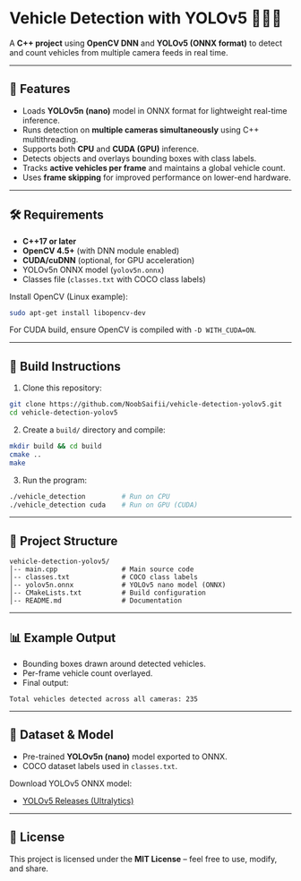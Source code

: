 # Vehicle Detection with YOLOv5 🚗🚌🚛

A **C++ project** using **OpenCV DNN** and **YOLOv5 (ONNX format)** to detect and count vehicles from multiple camera feeds in real time.

---

## 📌 Features

* Loads **YOLOv5n (nano)** model in ONNX format for lightweight real-time inference.
* Runs detection on **multiple cameras simultaneously** using C++ multithreading.
* Supports both **CPU** and **CUDA (GPU)** inference.
* Detects objects and overlays bounding boxes with class labels.
* Tracks **active vehicles per frame** and maintains a global vehicle count.
* Uses **frame skipping** for improved performance on lower-end hardware.

---

## 🛠 Requirements

* **C++17 or later**
* **OpenCV 4.5+** (with DNN module enabled)
* **CUDA/cuDNN** (optional, for GPU acceleration)
* YOLOv5n ONNX model (`yolov5n.onnx`)
* Classes file (`classes.txt` with COCO class labels)

Install OpenCV (Linux example):

```bash
sudo apt-get install libopencv-dev
```

For CUDA build, ensure OpenCV is compiled with `-D WITH_CUDA=ON`.

---

## 🚀 Build Instructions

1. Clone this repository:

```bash
git clone https://github.com/NoobSaifii/vehicle-detection-yolov5.git
cd vehicle-detection-yolov5
```

2. Create a `build/` directory and compile:

```bash
mkdir build && cd build
cmake ..
make
```

3. Run the program:

```bash
./vehicle_detection         # Run on CPU
./vehicle_detection cuda    # Run on GPU (CUDA)
```

---

## 📂 Project Structure

```
vehicle-detection-yolov5/
│-- main.cpp                # Main source code
│-- classes.txt             # COCO class labels
│-- yolov5n.onnx            # YOLOv5 nano model (ONNX)
│-- CMakeLists.txt          # Build configuration
│-- README.md               # Documentation
```

---

## 📊 Example Output

* Bounding boxes drawn around detected vehicles.
* Per-frame vehicle count overlayed.
* Final output:

```
Total vehicles detected across all cameras: 235
```

---

## 📖 Dataset & Model

* Pre-trained **YOLOv5n (nano)** model exported to ONNX.
* COCO dataset labels used in `classes.txt`.

Download YOLOv5 ONNX model:

* [YOLOv5 Releases (Ultralytics)](https://github.com/ultralytics/yolov5/releases)

---

## 📜 License

This project is licensed under the **MIT License** – feel free to use, modify, and share.
